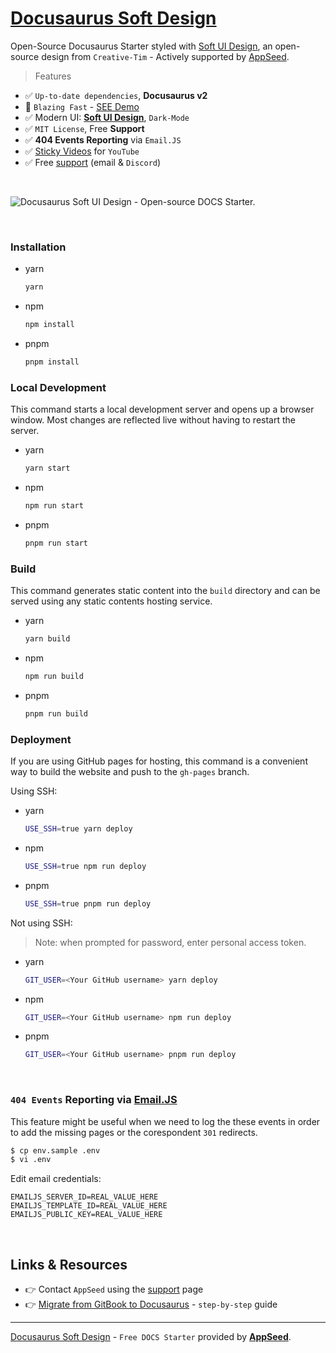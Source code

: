 # [Docusaurus Soft Design](https://github.com/app-generator/docusaurus-soft-design)

Open-Source Docusaurus Starter styled with [Soft UI Design](https://bit.ly/soft-design-system), an open-source design from `Creative-Tim` - Actively supported by [AppSeed](https://appseed.us/).

> Features

- ✅ `Up-to-date dependencies`, **Docusaurus v2** 
- 🚀 `Blazing Fast` - [SEE Demo](https://docusaurus-soft-design.onrender.com/)
- ✅ Modern UI: **[Soft UI Design](https://bit.ly/soft-design-system)**, `Dark-Mode`
- ✅ `MIT License`, Free **Support**  
- ✅ **404 Events Reporting** via `Email.JS` 
- ✅ [Sticky Videos](https://docusaurus-soft-design.onrender.com/docs/tutorial-extras/sticky-media) for `YouTube`
- ✅ Free [support](https://appseed.us/support/) (email & `Discord`) 

<br />

![Docusaurus Soft UI Design - Open-source DOCS Starter.](https://user-images.githubusercontent.com/51070104/221350480-512c0088-84dd-49ac-a277-c09d0449054a.jpg)

<br />

### Installation

-   yarn
    ```sh
    yarn
    ```
-   npm
    ```sh
    npm install
    ```
-   pnpm
    ```sh
    pnpm install
    ```

### Local Development

This command starts a local development server and opens up a browser window. Most changes are reflected live without having to restart the server.

-   yarn
    ```sh
    yarn start
    ```
-   npm
    ```sh
    npm run start
    ```
-   pnpm
    ```sh
    pnpm run start
    ```

### Build

This command generates static content into the `build` directory and can be served using any static contents hosting service.

-   yarn
    ```sh
    yarn build
    ```
-   npm
    ```sh
    npm run build
    ```
-   pnpm
    ```sh
    pnpm run build
    ```

### Deployment

If you are using GitHub pages for hosting, this command is a convenient way to build the website and push to the `gh-pages` branch.

Using SSH:

-   yarn
    ```sh
    USE_SSH=true yarn deploy
    ```
-   npm
    ```sh
    USE_SSH=true npm run deploy
    ```
-   pnpm
    ```sh
    USE_SSH=true pnpm run deploy
    ```

Not using SSH:
> Note: when prompted for password, enter personal access token.
-   yarn
    ```sh
    GIT_USER=<Your GitHub username> yarn deploy
    ```
-   npm
    ```sh
    GIT_USER=<Your GitHub username> npm run deploy
    ```
-   pnpm
    ```sh
    GIT_USER=<Your GitHub username> pnpm run deploy
    ```

<br />

### `404 Events` Reporting via [Email.JS](https://www.emailjs.com/)

This feature might be useful when we need to log the these events in order to add the missing pages or the corespondent `301` redirects. 

```bash
$ cp env.sample .env
$ vi .env
```

Edit email credentials: 

```env
EMAILJS_SERVER_ID=REAL_VALUE_HERE
EMAILJS_TEMPLATE_ID=REAL_VALUE_HERE
EMAILJS_PUBLIC_KEY=REAL_VALUE_HERE
```

<br />

## Links & Resources

- 👉 Contact `AppSeed` using the [support](https://appseed.us/support/) page
- 👉 [Migrate from GitBook to Docusaurus](https://docs.appseed.us/gitbook-to-docusaurus-migration/) - `step-by-step` guide

--- 
[Docusaurus Soft Design](https://github.com/app-generator/docusaurus-soft-design) - `Free DOCS Starter` provided by **[AppSeed](https://appseed.us/)**.
